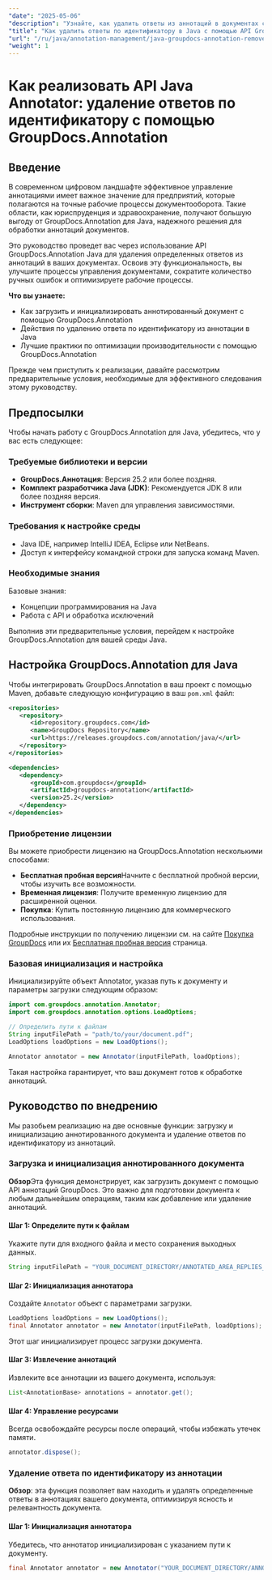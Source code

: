 ```yaml
---
"date": "2025-05-06"
"description": "Узнайте, как удалить ответы из аннотаций в документах с помощью API GroupDocs.Annotation для Java. Улучшите управление документами с помощью этого пошагового руководства."
"title": "Как удалить ответы по идентификатору в Java с помощью API GroupDocs.Annotation"
"url": "/ru/java/annotation-management/java-groupdocs-annotation-remove-replies-by-id/"
"weight": 1
---
```


# Как реализовать API Java Annotator: удаление ответов по идентификатору с помощью GroupDocs.Annotation

## Введение

В современном цифровом ландшафте эффективное управление аннотациями имеет важное значение для предприятий, которые полагаются на точные рабочие процессы документооборота. Такие области, как юриспруденция и здравоохранение, получают большую выгоду от GroupDocs.Annotation для Java, надежного решения для обработки аннотаций документов.

Это руководство проведет вас через использование API GroupDocs.Annotation Java для удаления определенных ответов из аннотаций в ваших документах. Освоив эту функциональность, вы улучшите процессы управления документами, сократите количество ручных ошибок и оптимизируете рабочие процессы.

**Что вы узнаете:**
- Как загрузить и инициализировать аннотированный документ с помощью GroupDocs.Annotation
- Действия по удалению ответа по идентификатору из аннотации в Java
- Лучшие практики по оптимизации производительности с помощью GroupDocs.Annotation

Прежде чем приступить к реализации, давайте рассмотрим предварительные условия, необходимые для эффективного следования этому руководству.

## Предпосылки

Чтобы начать работу с GroupDocs.Annotation для Java, убедитесь, что у вас есть следующее:

### Требуемые библиотеки и версии
- **GroupDocs.Аннотация**: Версия 25.2 или более поздняя.
- **Комплект разработчика Java (JDK)**: Рекомендуется JDK 8 или более поздняя версия.
- **Инструмент сборки**: Maven для управления зависимостями.

### Требования к настройке среды
- Java IDE, например IntelliJ IDEA, Eclipse или NetBeans.
- Доступ к интерфейсу командной строки для запуска команд Maven.

### Необходимые знания
Базовые знания:
- Концепции программирования на Java
- Работа с API и обработка исключений

Выполнив эти предварительные условия, перейдем к настройке GroupDocs.Annotation для вашей среды Java.

## Настройка GroupDocs.Annotation для Java

Чтобы интегрировать GroupDocs.Annotation в ваш проект с помощью Maven, добавьте следующую конфигурацию в ваш `pom.xml` файл:

```xml
<repositories>
   <repository>
      <id>repository.groupdocs.com</id>
      <name>GroupDocs Repository</name>
      <url>https://releases.groupdocs.com/annotation/java/</url>
   </repository>
</repositories>

<dependencies>
   <dependency>
      <groupId>com.groupdocs</groupId>
      <artifactId>groupdocs-annotation</artifactId>
      <version>25.2</version>
   </dependency>
</dependencies>
```

### Приобретение лицензии
Вы можете приобрести лицензию на GroupDocs.Annotation несколькими способами:
- **Бесплатная пробная версия**Начните с бесплатной пробной версии, чтобы изучить все возможности.
- **Временная лицензия**: Получите временную лицензию для расширенной оценки.
- **Покупка**: Купить постоянную лицензию для коммерческого использования.

Подробные инструкции по получению лицензии см. на сайте [Покупка GroupDocs](https://purchase.groupdocs.com/buy) или их [Бесплатная пробная версия](https://releases.groupdocs.com/annotation/java/) страница.

### Базовая инициализация и настройка
Инициализируйте объект Annotator, указав путь к документу и параметры загрузки следующим образом:

```java
import com.groupdocs.annotation.Annotator;
import com.groupdocs.annotation.options.LoadOptions;

// Определить пути к файлам
String inputFilePath = "path/to/your/document.pdf";
LoadOptions loadOptions = new LoadOptions();

Annotator annotator = new Annotator(inputFilePath, loadOptions);
```

Такая настройка гарантирует, что ваш документ готов к обработке аннотаций.

## Руководство по внедрению

Мы разобьем реализацию на две основные функции: загрузку и инициализацию аннотированного документа и удаление ответов по идентификатору из аннотаций.

### Загрузка и инициализация аннотированного документа

**Обзор**Эта функция демонстрирует, как загрузить документ с помощью API аннотаций GroupDocs. Это важно для подготовки документа к любым дальнейшим операциям, таким как добавление или удаление аннотаций.

#### Шаг 1: Определите пути к файлам
Укажите пути для входного файла и место сохранения выходных данных.
```java
String inputFilePath = "YOUR_DOCUMENT_DIRECTORY/ANNOTATED_AREA_REPLIES_5";
```

#### Шаг 2: Инициализация аннотатора
Создайте `Annotator` объект с параметрами загрузки.
```java
LoadOptions loadOptions = new LoadOptions();
final Annotator annotator = new Annotator(inputFilePath, loadOptions);
```
Этот шаг инициализирует процесс загрузки документа.

#### Шаг 3: Извлечение аннотаций
Извлеките все аннотации из вашего документа, используя:
```java
List<AnnotationBase> annotations = annotator.get();
```

#### Шаг 4: Управление ресурсами
Всегда освобождайте ресурсы после операций, чтобы избежать утечек памяти.
```java
annotator.dispose();
```

### Удаление ответа по идентификатору из аннотации

**Обзор**: эта функция позволяет вам находить и удалять определенные ответы в аннотациях вашего документа, оптимизируя ясность и релевантность документа.

#### Шаг 1: Инициализация аннотатора
Убедитесь, что аннотатор инициализирован с указанием пути к документу.
```java
final Annotator annotator = new Annotator("YOUR_DOCUMENT_DIRECTORY/ANNOTATED_AREA_REPLIES_5